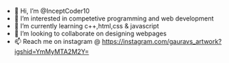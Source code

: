 - 👋 Hi, I’m @InceptCoder10
- 👀 I’m interested in competetive programming and web development
- 🌱 I’m currently learning c++,html,css & javascript 
- 💞️ I’m looking to collaborate on designing webpages 
- 📫 Reach me on instagram @ https://instagram.com/gauravs_artwork?igshid=YmMyMTA2M2Y=

<!---
InceptCoder10/InceptCoder10 is a ✨ special ✨ repository because its `README.md` (this file) appears on your GitHub profile.
You can click the Preview link to take a look at your changes.
--->
